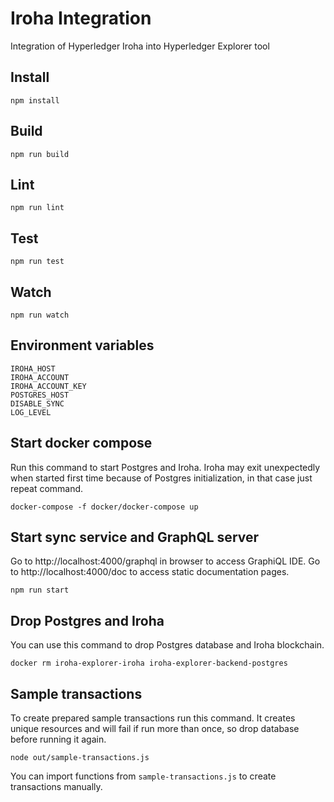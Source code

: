 # Iroha Integration

Integration of Hyperledger Iroha into Hyperledger Explorer tool

## Install

    npm install

## Build

    npm run build

## Lint

    npm run lint

## Test

    npm run test

## Watch

    npm run watch

## Environment variables
`IROHA_HOST`  
`IROHA_ACCOUNT`  
`IROHA_ACCOUNT_KEY`  
`POSTGRES_HOST`  
`DISABLE_SYNC`  
`LOG_LEVEL`  

## Start docker compose
Run this command to start Postgres and Iroha.
Iroha may exit unexpectedly when started first time because of Postgres initialization, in that case just repeat command.

    docker-compose -f docker/docker-compose up

## Start sync service and GraphQL server
Go to http://localhost:4000/graphql in browser to access GraphiQL IDE.
Go to http://localhost:4000/doc to access static documentation pages.

    npm run start

## Drop Postgres and Iroha
You can use this command to drop Postgres database and Iroha blockchain.

    docker rm iroha-explorer-iroha iroha-explorer-backend-postgres

## Sample transactions
To create prepared sample transactions run this command.
It creates unique resources and will fail if run more than once, so drop database before running it again.

    node out/sample-transactions.js

You can import functions from `sample-transactions.js` to create transactions manually.
